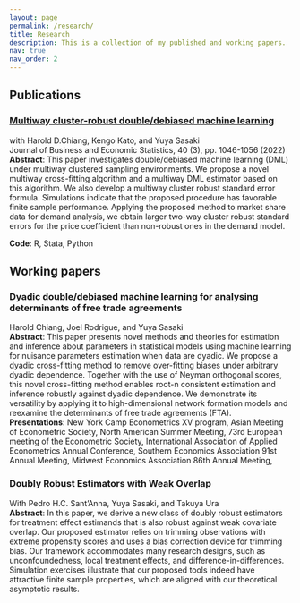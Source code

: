 ```yaml
---
layout: page
permalink: /research/
title: Research
description: This is a collection of my published and working papers.
nav: true
nav_order: 2
---
```


## **Publications**

### [Multiway cluster-robust double/debiased machine learning](https://www.tandfonline.com/doi/abs/10.1080/07350015.2021.1895815)

with Harold D.Chiang, Kengo Kato, and Yuya Sasaki  
Journal of Business and Economic Statistics, 40 (3), pp. 1046-1056 (2022)  
**Abstract**: This paper investigates double/debiased machine learning (DML) under multiway clustered sampling environments. We propose a novel multiway cross-fitting algorithm and a multiway DML estimator based on this algorithm. We also develop a multiway cluster robust standard error formula. Simulations indicate that the proposed procedure has favorable finite sample performance. Applying the proposed method to market share data for demand analysis, we obtain larger two-way cluster robust standard errors for the price coefficient than non-robust ones in the demand model.

**Code**: R, Stata, Python

## **Working papers**

### Dyadic double/debiased machine learning for analysing determinants of free trade agreements

Harold Chiang, Joel Rodrigue, and Yuya Sasaki  
**Abstract**: This paper presents novel methods and theories for estimation and inference about parameters in statistical models using machine learning for nuisance parameters estimation when data are dyadic. We propose a dyadic cross-fitting method to remove over-fitting biases under arbitrary dyadic dependence. Together with the use of Neyman orthogonal scores, this novel cross-fitting method enables root-n consistent estimation and inference robustly against dyadic dependence. We demonstrate its versatility by applying it to high-dimensional network formation models and reexamine the determinants of free trade agreements (FTA).  
**Presentations**: New York Camp Econometrics XV program, Asian Meeting of Econometric Society, North American Summer Meeting, 73rd European meeting of the Econometric Society, International Association of Applied Econometrics Annual Conference, Southern Economics Association 91st Annual Meeting, Midwest Economics Association 86th Annual Meeting,

### Doubly Robust Estimators with Weak Overlap

With Pedro H.C. Sant’Anna, Yuya Sasaki, and Takuya Ura  
**Abstract**: In this paper, we derive a new class of doubly robust estimators for treatment effect estimands that is also robust against weak covariate overlap. Our proposed estimator relies on trimming observations with extreme propensity scores and uses a bias correction device for trimming bias. Our framework accommodates many research designs, such as unconfoundedness, local treatment effects, and difference-in-differences. Simulation exercises illustrate that our proposed tools indeed have attractive finite sample properties, which are aligned with our theoretical
asymptotic results.
